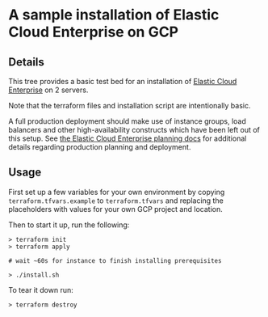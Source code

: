 # A sample installation of Elastic Cloud Enterprise on GCP

## Details

This tree provides a basic test bed for an installation of [Elastic Cloud Enterprise](https://www.elastic.co/cloud/enterprise) on 2 servers.

Note that the terraform files and installation script are intentionally basic.

A full production deployment should make use of instance groups, load balancers and other high-availability constructs which have been left out of this setup. See [the Elastic Cloud Enterprise planning docs](https://www.elastic.co/guide/en/cloud-enterprise/1.1/ece-planning.html) for additional details regarding production planning and deployment.

## Usage

First set up a few variables for your own environment by copying `terraform.tfvars.example` to `terraform.tfvars` and replacing the placeholders with values for your own GCP project and location.

Then to start it up, run the following:
```console
> terraform init
> terraform apply

# wait ~60s for instance to finish installing prerequisites

> ./install.sh
```

To tear it down run:

```console
> terraform destroy
```
